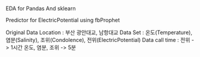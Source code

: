 #
EDA for Pandas And sklearn

Predictor for ElectricPotential using fbProphet

Original Data Location : 부산 광안대교, 남항대교
Data Set : 온도(Temperature), 염분(Salinity), 조위(Condolence), 전위(ElectricPotential)
Data call time : 전위 -> 1시간
                 온도, 염분, 조위 -> 5분
